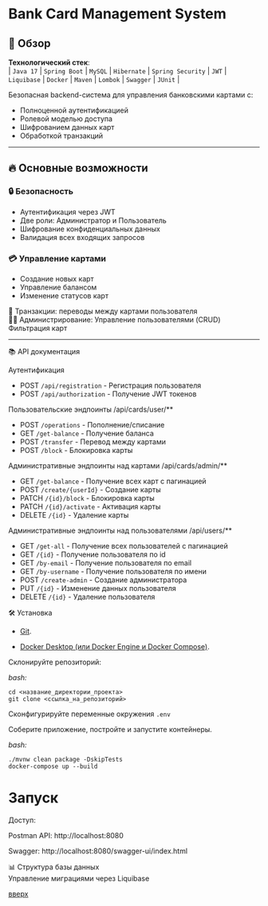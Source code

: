# Bank Card Management System

<a id="anchor"></a>

## 📌 Обзор

**Технологический стек**:  
| `Java 17` | `Spring Boot` | `MySQL` | `Hibernate` | 
`Spring Security` | `JWT` | `Liquibase` | `Docker` | 
`Maven` | `Lombok` | `Swagger` | `JUnit` |

Безопасная backend-система для управления банковскими картами с:
- Полноценной аутентификацией
- Ролевой моделью доступа
- Шифрованием данных карт
- Обработкой транзакций

---

## 🔥 Основные возможности

### 🔒 Безопасность
- Аутентификация через JWT
- Две роли: Администратор и Пользователь
- Шифрование конфиденциальных данных
- Валидация всех входящих запросов

### 💳 Управление картами

* Создание новых карт
* Управление балансом
* Изменение статусов карт

💸 Транзакции: переводы между картами пользователя  
👨‍💻 Администрирование: Управление пользователями (CRUD)  
Фильтрация карт

---

📚 API документация

Аутентификация

* POST	`/api/registration` - Регистрация пользователя
* POST	`/api/authorization` - Получение JWT токенов

Пользовательские эндпоинты /api/cards/user/**

* POST `/operations` - Пополнение/списание
* GET `/get-balance` - Получение баланса
* POST `/transfer` - Перевод между картами
* POST `/block` - Блокировка карты

Административные эндпоинты над картами /api/cards/admin/**

* GET `/get-balance` - Получение всех карт с пагинацией
* POST `/create/{userId}` - Создание карты
* PATCH `/{id}/block` - Блокировка карты
* PATCH `/{id}/activate` - Активация карты
* DELETE `/{id}` - Удаление карты

Административные эндпоинты над пользователями /api/users/**

* GET `/get-all` - Получение всех пользователей с пагинацией
* GET `/{id}` - Получение пользователя по id
* GET `/by-email` - Получение пользователя по email
* GET `/by-username` - Получение пользователя по имени
* POST `/create-admin` - Создание администратора
* PUT `/{id}` - Изменение данных пользователя
* DELETE `/{id}` - Удаление пользователя

🛠️ Установка  

* [Git]( https://git-scm.com/downloads).

* [Docker Desktop (или Docker Engine и Docker Compose)](https://www.docker.com/products/docker-desktop/).

Склонируйте репозиторий:

_bash:_
```
cd <название_директории_проекта>
git clone <ссылка_на_репозиторий>
```
Сконфигурируйте переменные окружения `.env`

Соберите приложение, постройте и запустите контейнеры.  

_bash:_
```
./mvnw clean package -DskipTests
docker-compose up --build
```

# Запуск

Доступ:

Postman API: http://localhost:8080

Swagger: http://localhost:8080/swagger-ui/index.html


📊 Структура базы данных  
Управление миграциями через Liquibase

[вверх](#anchor)